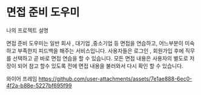 # 면접 준비 도우미 

나의 프로젝트 설명

면접 준비 도우미는 일반 회사 , 대기업 ,중소기업 등 면접을 연습하고, 어느부분이 미숙하고 부족한지 피드백을 해주는 서비스입니다. 사용자들은 로그인 , 회원가입 후에 직무를 선택하고 곧 바로 면접 연습을 할 수 있습니다. 모든 면접 내용은 사용자의 별도로 저장이 되어 참고 할수 있도록 전에 면접 내용을 불러와서 다시 확인 할 수 있습니다.

와이어 프레임
https://github.com/user-attachments/assets/7e1ae888-6ec0-4f2a-b88e-5227bf695f99